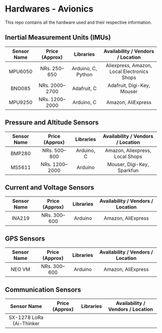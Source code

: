 # Hardwares - Avionics

This repo contains all the hardware used and their respective information.

## Inertial Measurement Units (IMUs)

| Sensor Name | Price (Approx) | Libraries | Availability / Vendors / Location |
|:-----------:|:--------------:|:---------:|:---------------------------------:|
| MPU6050 | NRs. 250–650 | Arduino, C, Python | Aliexpress, Amazon, Local Electronics Shops |
| BNO085 | NRs. 2000–2700 | Adafruit, C | Adafruit, Digi-Key, Mouser |
| MPU9250 | NRs. 1200–2000 | Arduino, C | Amazon, AliExpress |

## Pressure and Altitude Sensors

| Sensor Name | Price (Approx) | Libraries | Availability / Vendors / Location |
|:-----------:|:--------------:|:---------:|:---------------------------------:|
| BMP280 | NRs. 500–800 | Arduino, C | Amazon, Aliexpress, Local Shops |
| MS5611 | NRs. 1200–2000 | Arduino | Mouser, Digi-Key, Sparkfun |

## Current and Voltage Sensors

| Sensor Name | Price (Approx) | Libraries | Availability / Vendors / Location |
|:-----------:|:--------------:|:---------:|:---------------------------------:|
| INA219 | NRs. 300–600 | Arduino | Amazon, AliExpress |

## GPS Sensors

| Sensor Name | Price (Approx) | Libraries | Availability / Vendors / Location |
|:-----------:|:--------------:|:---------:|:---------------------------------:|
| NEO VM | NRs. 300–600 | Arduino | Amazon, AliExpress |

## Communication Sensors

| Sensor Name | Price (Approx) | Libraries | Availability / Vendors / Location |
|:-----------:|:--------------:|:---------:|:---------------------------------:|
| SX-1278 LoRa (Ai-Thinker
